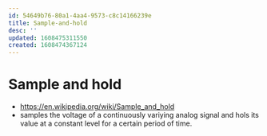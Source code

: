 ```yaml
---
id: 54649b76-80a1-4aa4-9573-c8c14166239e
title: Sample-and-hold
desc: ''
updated: 1608475311550
created: 1608474367124
---
```


# Sample and hold

- https://en.wikipedia.org/wiki/Sample_and_hold
- samples the voltage of a continuously variying analog signal and hols its value at a constant level for a certain period of time.

